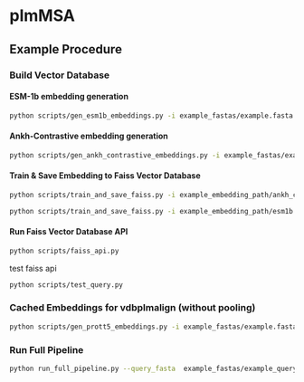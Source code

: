 # plmMSA

## Example Procedure


### Build Vector Database

#### ESM-1b embedding generation

```bash
python scripts/gen_esm1b_embeddings.py -i example_fastas/example.fasta -o example_embedding_path/esm1b -b 1 -d cuda
```
#### Ankh-Contrastive embedding generation

```bash
python scripts/gen_ankh_contrastive_embeddings.py -i example_fastas/example.fasta -o example_embedding_path/ankh_contrastive -b 1 -d cuda
```


#### Train & Save Embedding to Faiss Vector Database

```bash
python scripts/train_and_save_faiss.py -i example_embedding_path/ankh_contrastive -o example_vdb_path/ankh_contrastive -f example_fastas/example.fasta -n 1
```
```bash
python scripts/train_and_save_faiss.py -i example_embedding_path/esm1b -o example_vdb_path/esm1b -f example_fastas/example.fasta -n 1
```



#### Run Faiss Vector Database API


```bash
python scripts/faiss_api.py
```

test faiss api

```bash
python scripts/test_query.py
```



### Cached Embeddings for vdbplmalign (without pooling)


```bash
python scripts/gen_prott5_embeddings.py -i example_fastas/example.fasta -o example_embedding_path/prott5 -b 1 -d cuda
```


### Run Full Pipeline

```bash
python run_full_pipeline.py --query_fasta  example_fastas/example_query.fasta --nprobe  1 --limit 3
```
